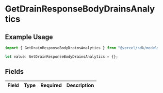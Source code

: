 # GetDrainResponseBodyDrainsAnalytics

## Example Usage

```typescript
import { GetDrainResponseBodyDrainsAnalytics } from "@vercel/sdk/models/getdrainop.js";

let value: GetDrainResponseBodyDrainsAnalytics = {};
```

## Fields

| Field       | Type        | Required    | Description |
| ----------- | ----------- | ----------- | ----------- |
